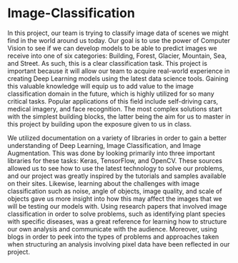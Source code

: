# Image-Classification

In this project, our team is trying to classify image data of scenes we might find in the world around us today. Our goal is to use the power of Computer Vision to see if we can develop models to be able to predict images we receive into one of six categories: Building, Forest, Glacier, Mountain, Sea, and Street. As such, this is a clear classification task. This project is important because it will allow our team to acquire real-world experience in creating Deep Learning models using the latest data science tools. Gaining this valuable knowledge will equip us to add value to the image classification domain in the future, which is highly utilized for so many critical tasks. Popular applications of this field include self-driving cars, medical imagery, and face recognition. The most complex solutions start with the simplest building blocks, the latter being the aim for us to master in this project by building upon the exposure given to us in class.

We utilized documentation on a variety of libraries  in order to gain a better understanding of Deep Learning, Image Classification, and Image Augmentation. This was done by looking primarily into three  important libraries for these tasks: Keras, TensorFlow, and OpenCV. These sources allowed us to see how to use the latest technology to solve our problems, and our project was greatly inspired by the tutorials and samples available on their sites. Likewise, learning about the challenges with image classification such as noise, angle of objects, image quality, and scale of objects gave us more insight into how this may affect the images that we will be testing our models with. Using research papers that involved image classification in order to solve problems, such as identifying plant species with specific diseases, was a great reference for learning how to structure our own analysis and communicate with the audience. Moreover, using blogs in order to peek into the types of problems and approaches taken when structuring an analysis involving pixel data have been reflected in our project.
